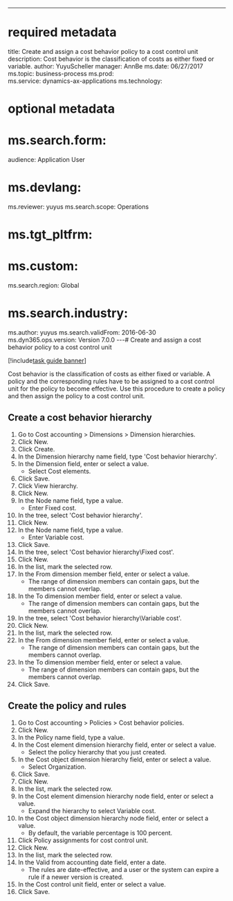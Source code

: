 --- 
# required metadata 
 
title: Create and assign a cost behavior policy to a cost control unit
description: Cost behavior is the classification of costs as either fixed or variable. 
author: YuyuScheller
manager: AnnBe 
ms.date: 06/27/2017
ms.topic: business-process 
ms.prod:  
ms.service: dynamics-ax-applications 
ms.technology:  
 
# optional metadata 
 
# ms.search.form:   
audience: Application User 
# ms.devlang:  
ms.reviewer: yuyus
ms.search.scope: Operations 
# ms.tgt_pltfrm:  
# ms.custom:  
ms.search.region: Global
# ms.search.industry: 
ms.author: yuyus
ms.search.validFrom: 2016-06-30 
ms.dyn365.ops.version: Version 7.0.0 
---# Create and assign a cost behavior policy to a cost control unit

[!include[task guide banner](../../includes/task-guide-banner.md)]

Cost behavior is the classification of costs as either fixed or variable. A policy and the corresponding rules have to be assigned to a cost control unit for the policy to become effective. Use this procedure to create a policy and then assign the policy to a cost control unit.


## Create a cost behavior hierarchy
1. Go to Cost accounting > Dimensions > Dimension hierarchies.
2. Click New.
3. Click Create.
4. In the Dimension hierarchy name field, type 'Cost behavior hierarchy'.
5. In the Dimension field, enter or select a value.
    * Select Cost elements.  
6. Click Save.
7. Click View hierarchy.
8. Click New.
9. In the Node name field, type a value.
    * Enter Fixed cost.  
10. In the tree, select 'Cost behavior hierarchy'.
11. Click New.
12. In the Node name field, type a value.
    * Enter Variable cost.  
13. Click Save.
14. In the tree, select 'Cost behavior hierarchy\Fixed cost'.
15. Click New.
16. In the list, mark the selected row.
17. In the From dimension member field, enter or select a value.
    * The range of dimension members can contain gaps, but the members cannot overlap.  
18. In the To dimension member field, enter or select a value.
    * The range of dimension members can contain gaps, but the members cannot overlap.  
19. In the tree, select 'Cost behavior hierarchy\Variable cost'.
20. Click New.
21. In the list, mark the selected row.
22. In the From dimension member field, enter or select a value.
    * The range of dimension members can contain gaps, but the members cannot overlap.  
23. In the To dimension member field, enter or select a value.
    * The range of dimension members can contain gaps, but the members cannot overlap.  
24. Click Save.

## Create the policy and rules
1. Go to Cost accounting > Policies > Cost behavior policies.
2. Click New.
3. In the Policy name field, type a value.
4. In the Cost element dimension hierarchy field, enter or select a value.
    * Select the policy hierarchy that you just created.  
5. In the Cost object dimension hierarchy field, enter or select a value.
    * Select Organization.  
6. Click Save.
7. Click New.
8. In the list, mark the selected row.
9. In the Cost element dimension hierarchy node field, enter or select a value.
    * Expand the hierarchy to select Variable cost.  
10. In the Cost object dimension hierarchy node field, enter or select a value.
    * By default, the variable percentage is 100 percent.  
11. Click Policy assignments for cost control unit.
12. Click New.
13. In the list, mark the selected row.
14. In the Valid from accounting date field, enter a date.
    * The rules are date-effective, and a user or the system can expire a rule if a newer version is created.  
15. In the Cost control unit field, enter or select a value.
16. Click Save.

